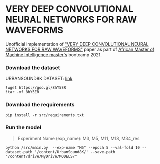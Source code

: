 # VERY DEEP CONVOLUTIONAL NEURAL NETWORKS FOR RAW WAVEFORMS
Unofficial implementation of ["VERY DEEP CONVOLUTIONAL NEURAL NETWORKS FOR RAW WAVEFORMS"](https://arxiv.org/pdf/1610.00087.pdf) paper as part of [African Master of Machine Intelligence master's](https://aimsammi.org/) bootcamp 2021.
### Download the dataset
URBANSOUND8K DATASET: [link](https://urbansounddataset.weebly.com/urbansound8k.html)
```
!wget https://goo.gl/8hY5ER 
!tar -xf 8hY5ER 
```
### Download the requirements
```
pip install -r src/requirements.txt
```
### Run the model
>Experiment Name (exp_name): M3, M5, M11, M18, M34_res
```                                                 
python /src/main.py  --exp-name "M5" --epoch 5 --val-fold 10 --dataset-path '/content/UrbanSound8K/' --save-path "/content/drive/MyDrive/MODELS/"
```


